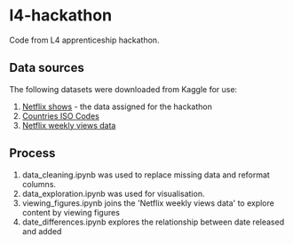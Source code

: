 # l4-hackathon
Code from L4 apprenticeship hackathon.

## Data sources
The following datasets were downloaded from Kaggle for use:
1. [Netflix shows](https://www.kaggle.com/datasets/shivamb/netflix-shows) - the data assigned for the hackathon
2. [Countries ISO Codes](https://www.kaggle.com/datasets/juanumusic/countries-iso-codes)
3. [Netflix weekly views data](https://www.kaggle.com/datasets/risakashiwabara/netfllix-weekly-views-data/code)

## Process
1. data_cleaning.ipynb was used to replace missing data and reformat columns.
2. data_exploration.ipynb was used for visualisation.
3. viewing_figures.ipynb joins the 'Netflix weekly views data' to explore content by viewing figures
4. date_differences.ipynb explores the relationship between date released and added
